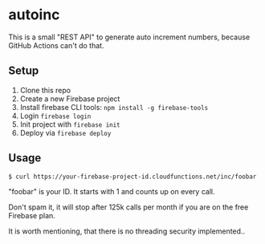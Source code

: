 # autoinc

This is a small "REST API" to generate auto increment numbers, because GitHub Actions can't do that.

## Setup

1. Clone this repo
2. Create a new Firebase project
3. Install firebase CLI tools: `npm install -g firebase-tools`
4. Login `firebase login`
5. Init project with `firebase init`
6. Deploy via `firebase deploy`

## Usage

`$ curl https://your-firebase-project-id.cloudfunctions.net/inc/foobar`

"foobar" is your ID. It starts with 1 and counts up on every call.

Don't spam it, it will stop after 125k calls per month if you are on the free Firebase plan. 

It is worth mentioning, that there is no threading security implemented.. 
